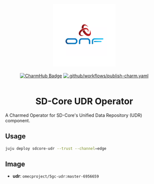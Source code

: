 <div align="center">
  <img src="./icon.svg" alt="ONF Icon" width="200" height="200">
</div>
<br/>
<div align="center">
  <a href="https://charmhub.io/sdcore-udr"><img src="https://charmhub.io/sdcore-udr/badge.svg" alt="CharmHub Badge"></a>
  <a href="https://github.com/canonical/sdcore-udr-operator/actions/workflows/publish-charm.yaml">
    <img src="https://github.com/canonical/sdcore-udr-operator/actions/workflows/publish-charm.yaml/badge.svg?branch=main" alt=".github/workflows/publish-charm.yaml">
  </a>
  <br/>
  <br/>
  <h1>SD-Core UDR Operator</h1>
</div>

A Charmed Operator for SD-Core's Unified Data Repository (UDR) component. 

## Usage

```bash
juju deploy sdcore-udr --trust --channel=edge
```

## Image

- **udr**: `omecproject/5gc-udr:master-6956659`
